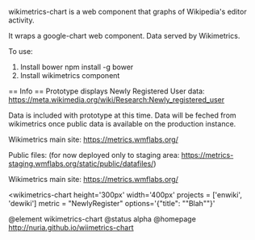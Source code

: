 wikimetrics-chart is a web component that graphs of Wikipedia's editor activity. 

It wraps a google-chart web component. Data served by Wikimetrics.

To use:

1. Install bower
    npm install -g bower
2. Install wikimetrics component 



== Info ==
Prototype displays Newly Registered User data: 
https://meta.wikimedia.org/wiki/Research:Newly_registered_user

Data is included with prototype at this time. 
Data will be feched from wikimetrics once public
data is available on the production instance.

Wikimetrics main site:
https://metrics.wmflabs.org/

Public files:
(for now deployed only to staging area: 
 https://metrics-staging.wmflabs.org/static/public/datafiles/)

Wikimetrics main site:
https://metrics.wmflabs.org/

<wikimetrics-chart
  height='300px'
  width='400px'
  projects = ['enwiki', 'dewiki']
  metric = "NewlyRegister"
  options='{"title": ""Blah""}'
</wikimetrics-chart>

@element wikimetrics-chart
@status alpha
@homepage http://nuria.github.io/wiimetrics-chart

